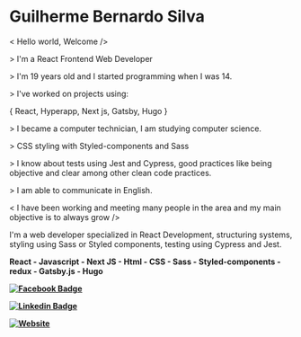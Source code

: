 <h1>Guilherme Bernardo Silva</h1>

<p> < Hello world, Welcome /></p>

<p> > I'm a React Frontend Web Developer</p>

<p> > I'm 19 years old and I started programming when I was 14.</p>

<p> > I've worked on projects using:</p>
<p> { React, Hyperapp, Next js, Gatsby, Hugo }</p>

<p> > I became a computer technician, I am studying computer science.</p>

<p> > CSS styling with Styled-components and Sass</p>

<p> > I know about tests using Jest and Cypress, good practices like being objective and clear among other clean code practices.</p>

<p> > I am able to communicate in English.</p>

<p> < I have been working and meeting many people in the area and my main objective is to always grow /></p>



<p>I'm a web developer specialized in React Development, structuring systems, styling using Sass or Styled components, testing using Cypress and Jest.</p>

<p><strong> React - Javascript - Next JS - Html - CSS - Sass - Styled-components - redux - Gatsby.js - Hugo </p>
  
[![Facebook Badge](https://img.shields.io/badge/-Guilherme_Bernardo-292929?style=for-the-badge&labelColor=292929&logo=facebook&logoColor=white&link=https://facebook.com/)](https://www.facebook.com/guilherme.bernardo.5682/)
  
[![Linkedin Badge](https://img.shields.io/badge/-Guilherme_Bernardo-292929?style=for-the-badge&logo=Linkedin&logoColor=white&link=https://www.linkedin.com/in/guilherme-bernardo-silva-789217194/)](https://www.linkedin.com/in/guilherme-bernardo-silva-789217194/)

[![Website](https://img.shields.io/badge/-Portfolio-292929?style=for-the-badge&link=https://gui25.github.io/main/)](https://gui25.github.io/main/) 

